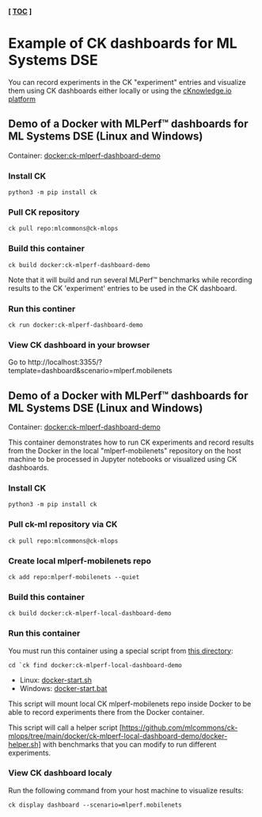 ﻿**[ [TOC](../README.md) ]**

# Example of CK dashboards for ML Systems DSE

You can record experiments in the CK "experiment" entries and visualize them using CK dashboards 
either locally or using the [cKnowledge.io platform](https://cknowledge.io/?q="mlperf-inference-all")



## Demo of a Docker with MLPerf&trade; dashboards for ML Systems DSE (Linux and Windows)

Container: [docker:ck-mlperf-dashboard-demo](https://github.com/mlcommons/ck-mlops/tree/main/docker/ck-mlperf-dashboard-demo)

### Install CK
```
python3 -m pip install ck
```

### Pull CK repository
```
ck pull repo:mlcommons@ck-mlops
```

### Build this container
```
ck build docker:ck-mlperf-dashboard-demo
```

Note that it will build and run several MLPerf&trade; benchmarks while recording results
to the CK 'experiment' entries to be used in the CK dashboard.

### Run this continer
```
ck run docker:ck-mlperf-dashboard-demo
```

### View CK dashboard in your browser

Go to http://localhost:3355/?template=dashboard&scenario=mlperf.mobilenets



## Demo of a Docker with MLPerf&trade; dashboards for ML Systems DSE (Linux and Windows)

Container: [docker:ck-mlperf-dashboard-demo](https://github.com/mlcommons/ck-mlops/tree/main/docker/ck-mlperf-dashboard-demo)

This container demonstrates how to run CK experiments and record results 
from the Docker in the local "mlperf-mobilenets" repository on the host machine
to be processed in Jupyter notebooks or visualized using CK dashboards.

### Install CK
```
python3 -m pip install ck
```

### Pull ck-ml repository via CK
```
ck pull repo:mlcommons@ck-mlops
```

### Create local mlperf-mobilenets repo
```
ck add repo:mlperf-mobilenets --quiet
```

### Build this container
```
ck build docker:ck-mlperf-local-dashboard-demo
```

### Run this container

You must run this container using a special script from [this directory](https://github.com/mlcommons/ck-mlops/tree/main/docker/ck-mlperf-local-dashboard-demo):
```
cd `ck find docker:ck-mlperf-local-dashboard-demo
```

* Linux: [docker-start.sh](https://github.com/mlcommons/ck-mlops/tree/main/docker/ck-mlperf-local-dashboard-demo/docker-start.sh)
* Windows: [docker-start.bat](https://github.com/mlcommons/ck-mlops/tree/main/docker/ck-mlperf-local-dashboard-demo/docker-start.bat)

This script will mount local CK mlperf-mobilenets repo inside Docker
to be able to record experiments there from the Docker container.

This script will call a helper script [https://github.com/mlcommons/ck-mlops/tree/main/docker/ck-mlperf-local-dashboard-demo/docker-helper.sh] with benchmarks
that you can modify to run different experiments.

### View CK dashboard localy

Run the following command from your host machine to visualize results:
```
ck display dashboard --scenario=mlperf.mobilenets
```
